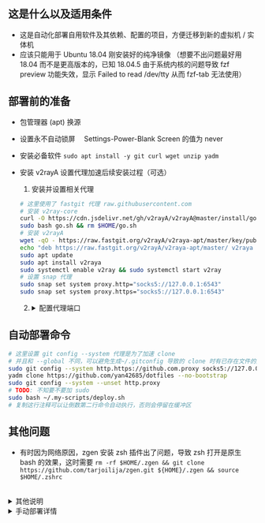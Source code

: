 ## 这是什么以及适用条件

- 这是自动化部署自用软件及其依赖、配置的项目，方便迁移到新的虚拟机 / 实体机
- 应该只能用于 Ubuntu 18.04 刚安装好的纯净镜像 （想要不出问题最好用 18.04 而不是更高版本的，已知 18.04.5 由于系统内核的问题导致 fzf preview 功能失效，显示 Failed to read /dev/tty 从而 fzf-tab 无法使用）

## 部署前的准备

- 包管理器 (apt) 换源
- 设置永不自动锁屏　 Settings-Power-Blank Screen 的值为 never
- 安装必备软件 `sudo apt install -y git curl wget unzip yadm`
- 安装 v2rayA 设置代理加速后续安装过程（可选）

  1. 安装并设置相关代理

  ```bash
  # 这里使用了 fastgit 代理 raw.githubusercontent.com
  # 安装 v2ray-core
  curl -O https://cdn.jsdelivr.net/gh/v2rayA/v2rayA@master/install/go.sh
  sudo bash go.sh && rm $HOME/go.sh
  # 安装 v2rayA
  wget -qO - https://raw.fastgit.org/v2rayA/v2raya-apt/master/key/public-key.asc | sudo apt-key add -
  echo "deb https://raw.fastgit.org/v2rayA/v2raya-apt/master/ v2raya main" | sudo tee /etc/apt/sources.list.d/v2raya.list
  sudo apt update
  sudo apt install v2raya
  sudo systemctl enable v2ray && sudo systemctl start v2ray
  # 设置 snap 代理
  sudo snap set system proxy.http="socks5://127.0.0.1:6543"
  sudo snap set system proxy.https="socks5://127.0.0.1:6543"
  ```

  2. <details>
     <summary>配置代理端口</summary>
        1. 浏览器打开 localhost:2017
        2. ![代理设置步骤 1](https://raw.fastgit.org/yan42685/dotfiles/master/.config/images/README/v2rayA-settings-step1.png)
        3. ![代理设置步骤 2](https://raw.fastgit.org/yan42685/dotfiles/master/.config/images/README/v2rayA-settings-step2.png)
        4. ![代理设置步骤 3](https://raw.fastgit.org/yan42685/dotfiles/master/.config/images/README/v2rayA-settings-step3.png)
        5. ![代理设置步骤 4](https://raw.fastgit.org/yan42685/dotfiles/master/.config/images/README/v2rayA-settings-step4.png)

    </details>

## 自动部署命令

```bash
# 这里设置 git config --system 代理是为了加速 clone　
# 并且和 --global 不同，可以避免生成~/.gitconfig 导致的 clone 时有已存在文件的异常
sudo git config --system http.https://github.com.proxy socks5://127.0.0.1:6543
yadm clone https://github.com/yan42685/dotfiles --no-bootstrap
sudo git config --system --unset http.proxy
# TODO: 不知要不要加 sudo
sudo bash ~/.my-scripts/deploy.sh
# 复制这行注释可以让倒数第二行命令自动执行，否则会停留在缓冲区
```

## 其他问题

- 有时因为网络原因，zgen 安装 zsh 插件出了问题，导致 zsh 打开是原生 bash 的效果，这时需要 `rm -rf $HOME/.zgen && git clone https://github.com/tarjoilija/zgen.git ${HOME}/.zgen && source $HOME/.zshrc`

<br>
<details>
<summary>其他说明</summary>

- dotfiles 里的.local/share/nvim/site/autoload/plug.vim 是 vim-plug 插件管理器的源文件，意味着不会更新 vim-plug 了
- 为了避免 npm install -g 安装到 /usr/local/lib 里导致的普通用户权限问题，本配置默认将 npm 包安装到 \$HOME/.npm-packages 里
- 用 fastgit 可以加速 git clone 和 wget 下载 [FastGit 传送门](https://doc.fastgit.org/zh-cn/guide.html#web-%E7%9A%84%E4%BD%BF%E7%94%A8)

</details>

<details>
<summary>手动部署详情</summary>

## 依赖

- pyenv

```bash
sudo apt install -y make build-essential libssl-dev zlib1g-dev libbz2-dev
libreadline-dev libsqlite3-dev wget curl llvm libncurses5-dev libncursesw5-dev
xz-utils tk-dev libffi-dev liblzma-dev python-openssl git
```

```bash
git clone https://github.com/yyuu/pyenv.git ~/.pyenv
```

- python3, pip3
- node, npm
- snap
- zsh
- zgen
- nvim
- neovim-remote `pip3 install neovim-remote`
- lua
- trash
- ccls （from snap)
- universal ctags
- global
- NerdFont 终端字体：SauceCodePro NF
  (regular+bold+italic+bold italic) 或 DroidSansMono NF
- eslint prettier pylint autopep8 cppcheck clang-format
- rg
- fzf
- tmux (tmux-finger 插件依赖 gawk 包，`sudo apt install gawk`)

# 其他非必须工具推荐

- zeal 查看各种离线文档
- nnn 文件管理器
- bat 略好看的 cat
- 无道词典
- gdb-dashboard 更好看的 gdb
- 如果是用的 gnome-terminal, 可以考虑从`https://github.com/Mayccoll/Gogh`安装比较好看
  的主题（暂时用 material )
- asynctask (`mkdir ~/github && cd ~/github && git clone --depth 1 https://github.com/skywind3000/asynctasks.vim && ln -s ~/github/asynctasks.vim/bin/asynctask ~/.local/bin`)
- Alacritty （这个终端模拟器不能正常显示 emoji, 其他都挺好）
- syncthing.x64 （同步工具）
- Joplin 记笔记

## 如何在远程机器上使用本地 zsh

[https://github.com/rutchkiwi/copyzshell](https://github.com/rutchkiwi/copyzshell)

```bash
git clone https://github.com/rutchkiwi/copyzshell.git ~ZSH_CUSTOM/plugins/copyzshell
```

```bash
copyzshell <remote machine>
```

## 如何在远程机器上使用本地 vim

[https://unix.stackexchange.com/questions/202918/how-do-i-remotely-edit-files-via-ssh](https://unix.stackexchange.com/questions/202918/how-do-i-remotely-edit-files-via-ssh)

使用 sshfs 把远程文件夹 mount 到本地

</details>

